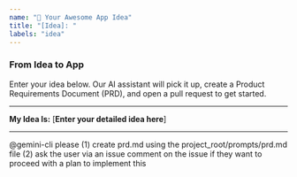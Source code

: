 ```yaml
---
name: "🚀 Your Awesome App Idea"
title: "[Idea]: "
labels: "idea"
---
```


### From Idea to App

Enter your idea below. Our AI assistant will pick it up, create a Product Requirements Document (PRD), and open a pull request to get started.

---

**My Idea Is:**
[**Enter your detailed idea here**]

---

@gemini-cli please (1) create prd.md using the project_root/prompts/prd.md file (2) ask the user via an issue comment on the issue if they want to proceed with a plan to implement this
